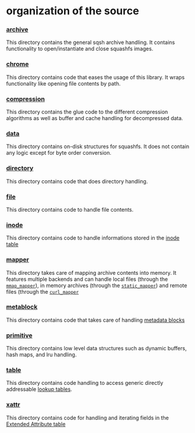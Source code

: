 # organization of the source

### [archive](./archive)

This directory contains the general sqsh archive handling. It contains 
functionality to open/instantiate and close squashfs images.

### [chrome](./chrome)

This directory contains code that eases the usage of this library. It wraps
functionality like opening file contents by path.

### [compression](./compression)

This directory contains the glue code to the different compression algorithms
as well as buffer and cache handling for decompressed data.

### [data](./data)

This directory contains on-disk structures for squashfs. It does not contain 
any logic except for byte order conversion.

### [directory](./directory)

This directory contains code that does directory handling.

### [file](./file)

This directory contains code to handle file contents.

### [inode](./inode)

This directory contains code to handle informations stored in the
[inode table](https://dr-emann.github.io/squashfs/squashfs.html#_inode_table)

### [mapper](./mapper)

This directory takes care of mapping archive contents into memory.
It features multiple backends and can handle local files (through the
[`mmap_mapper`](./mapper/mmap_mapper.c)), in memory archives (through
the [`static_mapper`](./mapper/static_mapper.c)) and remote files (through
the [`curl_mapper`](./mapper/curl_mapper.c)

### [metablock](./metablock)

This directory contains code that takes care of handling
[metadata blocks](https://dr-emann.github.io/squashfs/squashfs.html#_packing_metadata)

### [primitive](./primitive)

This directory contains low level data structures such as dynamic buffers,
hash maps, and lru handling.

### [table](./table)

This directory contains code handling to access generic directly addressable
[lookup tables](https://dr-emann.github.io/squashfs/squashfs.html#_storing_lookup_tables).

### [xattr](./xattr)

This directory contains code for handling and iterating fields in the
[Extended Attribute table](https://dr-emann.github.io/squashfs/squashfs.html#_xattr_table)
